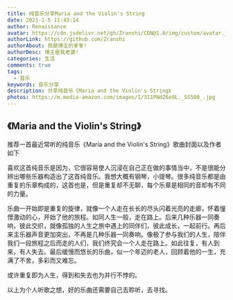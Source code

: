 ```yaml
---
title: 纯音乐分享Maria and the Violin's String
date: 2021-1-5 11:43:14
author: Renaissance
avatar: https://cdn.jsdelivr.net/gh/Zranshi/CDN@1.0/img/custom/avatar.jpg
authorLink: https://github.com/Zranshi
authorAbout: 我是博主的爹爹!
authorDesc: 博主是我老婆!
categories: 生活
comments: true
tags:
  - 音乐
keywords: 音乐分享
description: 分享纯音乐《Maria and the Violin's String》
photos: https://m.media-amazon.com/images/I/311PNdZ6e9L._SS500_.jpg
---
```


## 《Maria and the Violin's String》

推荐一首最近常听的纯音乐《Maria and the Violin's String》歌曲封面以及作者如下

喜欢这首纯音乐是因为，它很容易使人沉浸在自己正在做的事情当中，不是很能分辨出哪些乐器构造出了这首纯音乐。我想大概有钢琴，小提琴。很多纯音乐都是由重复的乐章构成的，这首也是，但是重复却不无聊，每个乐章是相同的音却有不同的力量。

乐曲一开始即是重复的旋律，就像一个人走在长长的尽头闪着光亮的走廊，怀着憧憬激动的心，开始了他的旅程。如同人生一般，走在路上。后来几种乐器一同奏响，彼此交织，就像孤独的人生之旅中遇上的同伴们，彼此成长，一起前行。再后来主乐器声音更加突出，不再是几种乐器一同奏响。像极了参与我们的人生，陪伴我们一段旅程之后而走的人们，我们终究会一个人走在路上。如此往复，有人到来，有人失去。最后缓慢而悠长的乐曲，似一个年迈的老人，回顾着他的一生，充满了不舍，多彩而又难忘。

或许重复即为人生，得到和失去也为并行不悖的。

以上为个人听歌之想，好的乐曲还需要自己去聆听，去寻找。
